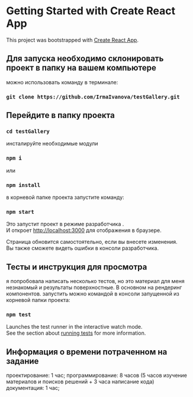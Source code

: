 # Getting Started with Create React App

This project was bootstrapped with [Create React App](https://github.com/facebook/create-react-app).

## Для запуска необходимо склонировать проект в папку на вашем компьютере
можно использовать команду в терминале:

### `git clone https://github.com/IrmaIvanova/testGallery.git`

## Перейдите в папку проекта
### `cd testGallery` 

инсталируйте необходимые модули

### `npm i`
или
### `npm install`

в корневой папке проекта запустите команду:

### `npm start`

Это запустит проект в режиме разработчика .\
И откроет [http://localhost:3000](http://localhost:3000) для отображения в браузере.

Страница обновится самостоятельно, если вы внесете изменения.\
Вы также сможете видеть ошибки в консоли разработчика.

## Тесты и инструкция для просмотра
я попробовала написать несколько тестов, но это материал для меня незнакомый и результаты поверхностные. В основном на рендеринг компонентов. 
запустить можно командой в консоли запущенной из корневой папки проекта:
### `npm test`

Launches the test runner in the interactive watch mode.\
See the section about [running tests](https://facebook.github.io/create-react-app/docs/running-tests) for more information.

## Информация о времени потраченном на задание

проектирование: 1 час;
программирование: 8 часов (5 часов изучение материалов и поисков решений + 3 часа написание кода)
документация: 1 час;


